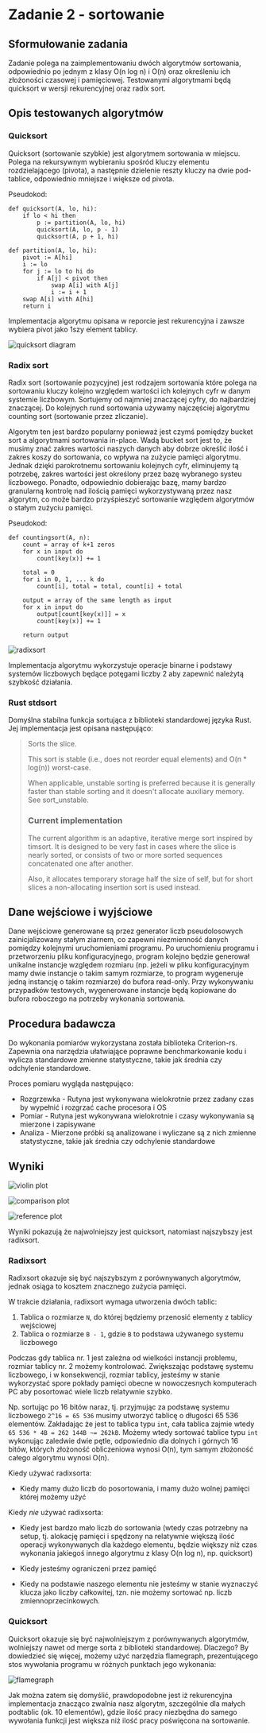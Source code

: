 # Zadanie 2 - sortowanie

## Sformułowanie zadania

Zadanie polega na zaimplementowaniu dwóch algorytmów sortowania, odpowiednio po jednym z klasy O(n log n) i O(n) oraz
określeniu ich złożoności czasowej i pamięciowej. Testowanymi algorytmami będą quicksort w wersji rekurencyjnej oraz
radix sort.

## Opis testowanych algorytmów

### Quicksort

Quicksort (sortowanie szybkie) jest algorytmem sortowania w miejscu. Polega na rekursywnym wybieraniu spośród kluczy
elementu rozdzielającego (pivota), a następnie dzielenie reszty kluczy na dwie pod-tablice, odpowiednio mniejsze i
większe od pivota.

Pseudokod:

```
def quicksort(A, lo, hi):
    if lo < hi then
        p := partition(A, lo, hi)
        quicksort(A, lo, p - 1)
        quicksort(A, p + 1, hi)

def partition(A, lo, hi):
    pivot := A[hi]
    i := lo
    for j := lo to hi do
        if A[j] < pivot then
            swap A[i] with A[j]
            i := i + 1
    swap A[i] with A[hi]
    return i
```

Implementacja algorytmu opisana w reporcie jest rekurencyjna i zawsze wybiera pivot jako 1szy element tablicy.

![quicksort diagram](img/quicksort_diagram.gif)

### Radix sort

Radix sort (sortowanie pozycyjne) jest rodzajem sortowania które polega na sortowaniu kluczy kolejno względem wartości
ich kolejnych cyfr w danym systemie liczbowym. Sortujemy od najmniej znaczącej cyfry, do najbardziej znaczącej. Do
kolejnych rund sortowania używamy najczęściej algorytmu counting sort (sortowanie przez zliczanie).

Algorytm ten jest bardzo popularny ponieważ jest czymś pomiędzy bucket sort a algorytmami sortowania in-place. Wadą
bucket sort jest to, że musimy znać zakres wartości naszych danych aby dobrze określić ilość i zakres koszy do
sortowania, co wpływa na zużycie pamięci algorytmu. Jednak dzięki parokrotnemu sortowaniu kolejnych cyfr, eliminujemy tą
potrzebę, zakres wartości jest określony przez bazę wybranego systeu liczbowego. Ponadto, odpowiednio dobierając bazę,
mamy bardzo granularną kontrolę nad ilością pamięci wykorzystywaną przez nasz algorytm, co może bardzo przyśpieszyć
sortowanie względem algorytmów o stałym zużyciu pamięci.

Pseudokod:

```
def countingsort(A, n):
    count = array of k+1 zeros
    for x in input do
        count[key(x)] += 1

    total = 0
    for i in 0, 1, ... k do
        count[i], total = total, count[i] + total

    output = array of the same length as input
    for x in input do
        output[count[key(x)]] = x
        count[key(x)] += 1

    return output
```

![radixsort](img/radixsort.png)

Implementacja algorytmu wykorzystuje operacje binarne i podstawy systemów liczbowych będące potęgami liczby 2 aby
zapewnić należytą szybkość działania.

### Rust stdsort

Domyślna stabilna funkcja sortująca z biblioteki standardowej języka Rust. Jej implementacja jest opisana następująco:

> Sorts the slice.
>
> This sort is stable (i.e., does not reorder equal elements) and O(n \* log(n)) worst-case.
>
> When applicable, unstable sorting is preferred because it is generally faster than stable sorting and it doesn't
> allocate auxiliary memory. See sort_unstable.
>
> ### Current implementation
>
> The current algorithm is an adaptive, iterative merge sort inspired by timsort. It is designed to be very fast in
> cases where the slice is nearly sorted, or consists of two or more sorted sequences concatenated one after another.
>
> Also, it allocates temporary storage half the size of self, but for short slices a non-allocating insertion sort is
> used instead.

## Dane wejściowe i wyjściowe

Dane wejściowe generowane są przez generator liczb pseudolosowych zainicjalizowany stałym ziarnem, co zapewni
niezmienność danych pomiędzy kolejnymi uruchomieniami programu. Po uruchomieniu programu i przetworzeniu pliku
konfiguracyjnego, program kolejno będzie generował unikalne instancje względem rozmiaru (np. jeżeli w pliku
konfiguracyjnym mamy dwie instancje o takim samym rozmiarze, to program wygeneruje jedną instancję o takim rozmiarze) do
bufora read-only. Przy wykonywaniu przypadków testowych, wygenerowane instancje będą kopiowane do bufora roboczego na
potrzeby wykonania sortowania.

## Procedura badawcza

Do wykonania pomiarów wykorzystana została biblioteka Criterion-rs. Zapewnia ona narzędzia ułatwiające poprawne
benchmarkowanie kodu i wylicza standardowe zmienne statystyczne, takie jak średnia czy odchylenie standardowe.

Proces pomiaru wygląda następująco:

-   Rozgrzewka - Rutyna jest wykonywana wielokrotnie przez zadany czas by wypełnić i rozgrzać cache procesora i OS
-   Pomiar - Rutyna jest wykonywana wielokrotnie i czasy wykonywania są mierzone i zapisywane
-   Analiza - Mierzone próbki są analizowane i wyliczane są z nich zmienne statystyczne, takie jak średnia czy
    odchylenie standardowe

## Wyniki

![violin plot](rust/target/criterion/reports/sorting/violin.svg)

![comparison plot](rust/target/criterion/reports/sorting/lines.svg)

![reference plot](img/charts.png)

Wyniki pokazują że najwolniejszy jest quicksort, natomiast najszybszy jest radixsort.

### Radixsort

Radixsort okazuje się być najszybszym z porównywanych algorytmów, jednak osiąga to kosztem znacznego zużycia pamięci.

W trakcie działania, radixsort wymaga utworzenia dwóch tablic:

1. Tablica o rozmiarze `N`, do której będziemy przenosić elementy z tablicy wejściowej
2. Tablica o rozmiarze `B - 1`, gdzie `B` to podstawa używanego systemu liczbowego

Podczas gdy tablica nr. 1 jest zależna od wielkości instancji problemu, rozmiar tablicy nr. 2 możemy kontrolować.
Zwiększając podstawę systemu liczbowego, i w konsekwencji, rozmiar tablicy, jesteśmy w stanie wykorzystać spore pokłady
pamięci obecne w nowoczesnych komputerach PC aby posortować wiele liczb relatywnie szybko.

Np. sortując po 16 bitów naraz, tj. przyjmując za podstawę systemu liczbowego `2^16 = 65 536` musimy utworzyć tablicę o
długości 65 536 elementów. Zakładając że jest to tablica typu `int`, cała tablica zajmie wtedy
`65 536 * 4B = 262 144B ~= 262kB`. Możemy wtedy sortować tablice typu `int` wykonując zaledwie dwie pętle, odpowiednio
dla dolnych i górnych 16 bitów, których złożoność obliczeniowa wynosi O(n), tym samym złożoność całego algorytmu wynosi
O(n).

Kiedy używać radixsorta:

-   Kiedy mamy dużo liczb do posortowania, i mamy dużo wolnej pamięci której możemy użyć

Kiedy _nie_ używać radixsorta:

-   Kiedy jest bardzo mało liczb do sortowania (wtedy czas potrzebny na setup, tj. alokację pamięci i spędzony na
    relatywnie większą ilość operacji wykonywanych dla każdego elementu, będzie większy niż czas wykonania jakiegoś
    innego algorytmu z klasy O(n log n), np. quicksort)

-   Kiedy jesteśmy ograniczeni przez pamięć

-   Kiedy na podstawie naszego elementu nie jesteśmy w stanie wyznaczyć klucza jako liczby całkowitej, tzn. nie możemy
    sortować np. liczb zmiennoprzecinkowych.

### Quicksort

Quicksort okazuje się być najwolniejszym z porównywanych algorytmów, wolniejszy nawet od merge sorta z biblioteki
standardowej. Dlaczego? By dowiedzieć się więcej, możemy użyć narzędzia flamegraph, prezentującego stos wywołania
programu w różnych punktach jego wykonania:

![flamegraph](rust/flamegraph.svg)

Jak można zatem się domyślić, prawdopodobne jest iż rekurencyjna implementacja znacząco zwalnia nasz algorytm,
szczególnie dla małych podtablic (ok. 10 elementów), gdzie ilość pracy niezbędna do samego wywołania funkcji jest
większa niż ilość pracy poświęcona na sortowanie.

